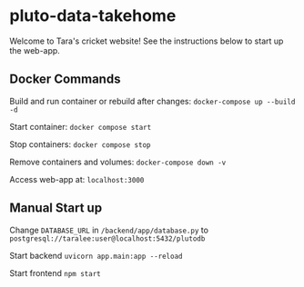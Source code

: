 # pluto-data-takehome

Welcome to Tara's cricket website! See the instructions below to start up the web-app.

## Docker Commands

Build and run container or rebuild after changes:
`docker-compose up --build -d`

Start container:
`docker compose start`

Stop containers:
`docker compose stop`

Remove containers and volumes:
`docker-compose down -v`

Access web-app at: `localhost:3000`

## Manual Start up

Change `DATABASE_URL` in `/backend/app/database.py` to `postgresql://taralee:user@localhost:5432/plutodb`

Start backend
`uvicorn app.main:app --reload`

Start frontend
`npm start`
